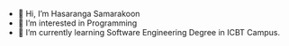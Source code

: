 - 👋 Hi, I’m Hasaranga Samarakoon
- 👀 I’m interested in Programming
- 🌱 I’m currently learning Software Engineering Degree in ICBT Campus.
